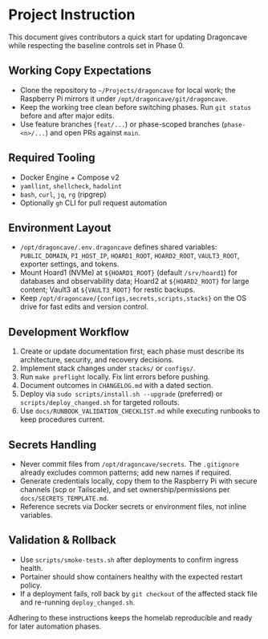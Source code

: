 # Project Instruction

This document gives contributors a quick start for updating Dragoncave while respecting the baseline controls set in Phase 0.

## Working Copy Expectations
- Clone the repository to `~/Projects/dragoncave` for local work; the Raspberry Pi mirrors it under `/opt/dragoncave/git/dragoncave`.
- Keep the working tree clean before switching phases. Run `git status` before and after major edits.
- Use feature branches (`feat/...`) or phase-scoped branches (`phase-<n>/...`) and open PRs against `main`.

## Required Tooling
- Docker Engine + Compose v2
- `yamllint`, `shellcheck`, `hadolint`
- `bash`, `curl`, `jq`, `rg` (ripgrep)
- Optionally `gh` CLI for pull request automation

## Environment Layout
- `/opt/dragoncave/.env.dragoncave` defines shared variables: `PUBLIC_DOMAIN`, `PI_HOST_IP`, `HOARD1_ROOT`, `HOARD2_ROOT`, `VAULT3_ROOT`, exporter settings, and tokens.
- Mount Hoard1 (NVMe) at `${HOARD1_ROOT}` (default `/srv/hoard1`) for databases and observability data; Hoard2 at `${HOARD2_ROOT}` for large content; Vault3 at `${VAULT3_ROOT}` for restic backups.
- Keep `/opt/dragoncave/{configs,secrets,scripts,stacks}` on the OS drive for fast edits and version control.

## Development Workflow
1. Create or update documentation first; each phase must describe its architecture, security, and recovery decisions.
2. Implement stack changes under `stacks/` or `configs/`.
3. Run `make preflight` locally. Fix lint errors before pushing.
4. Document outcomes in `CHANGELOG.md` with a dated section.
5. Deploy via `sudo scripts/install.sh --upgrade` (preferred) or `scripts/deploy_changed.sh` for targeted rollouts.
6. Use `docs/RUNBOOK_VALIDATION_CHECKLIST.md` while executing runbooks to keep procedures current.

## Secrets Handling
- Never commit files from `/opt/dragoncave/secrets`. The `.gitignore` already excludes common patterns; add new names if required.
- Generate credentials locally, copy them to the Raspberry Pi with secure channels (scp or Tailscale), and set ownership/permissions per `docs/SECRETS_TEMPLATE.md`.
- Reference secrets via Docker secrets or environment files, not inline variables.

## Validation & Rollback
- Use `scripts/smoke-tests.sh` after deployments to confirm ingress health.
- Portainer should show containers healthy with the expected restart policy.
- If a deployment fails, roll back by `git checkout` of the affected stack file and re-running `deploy_changed.sh`.

Adhering to these instructions keeps the homelab reproducible and ready for later automation phases.
